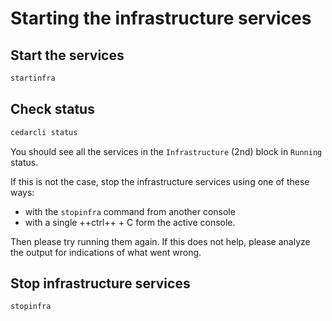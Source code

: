 # Starting the infrastructure services

## Start the services

```sh
startinfra
```

## Check status

```sh
cedarcli status
```

You should see all the services in the `Infrastructure` (2nd) block in `Running` status.

If this is not the case, stop the infrastructure services using one of these ways:

* with the `stopinfra` command from another console
* with a single ++ctrl++ + C form the active console.

Then please try running them again. If this does not help, please analyze the output for indications of what went wrong.

## Stop infrastructure services

```sh
stopinfra
```
